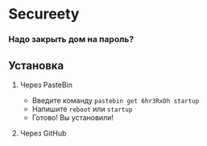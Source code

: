 # Secureety
### Надо закрыть дом на пароль?
## Установка
1. Через PasteBin

   - Введите команду `pastebin get 6hr3RxDh startup`
   - Напишите `reboot` или `startup`
   - Готово! Вы установили!

2. Через GitHub
   